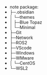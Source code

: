 - note package:
- ├─.obsidian
- │  └─themes
- │      ├─Blue Topaz
- │      └─Minimal
- ├─Git
- ├─Network
- ├─ROS2
- ├─VScode
- ├─Windows
- ├─WMware
- │  └─CentOS
- └─WSL2